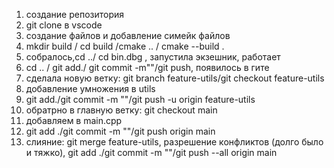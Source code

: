 1) создание репозитория
2) git clone в vscode
3) создание файлов и добавление симейк файлов
4) mkdir build / cd build /cmake .. / cmake --build .
5) собралось,cd ../ cd bin.dbg , запустила экзешник, работает
6) cd .. / git add./ git commit -m""/git push, появилось в гите
7) сделала новую ветку: git branch feature-utils/git checkout feature-utils
8) добавление умножения в utils
9) git add./git commit -m ""/git push -u origin feature-utils
10) обратрно в главную ветку: git checkout main
11) добавляем в main.cpp
12) git add ./git  commit -m ""/git push origin main
13) слияние: git merge feature-utils, разрешение конфликтов (долго было и тяжко), git add ./git commit -m ""/git push --all origin main
